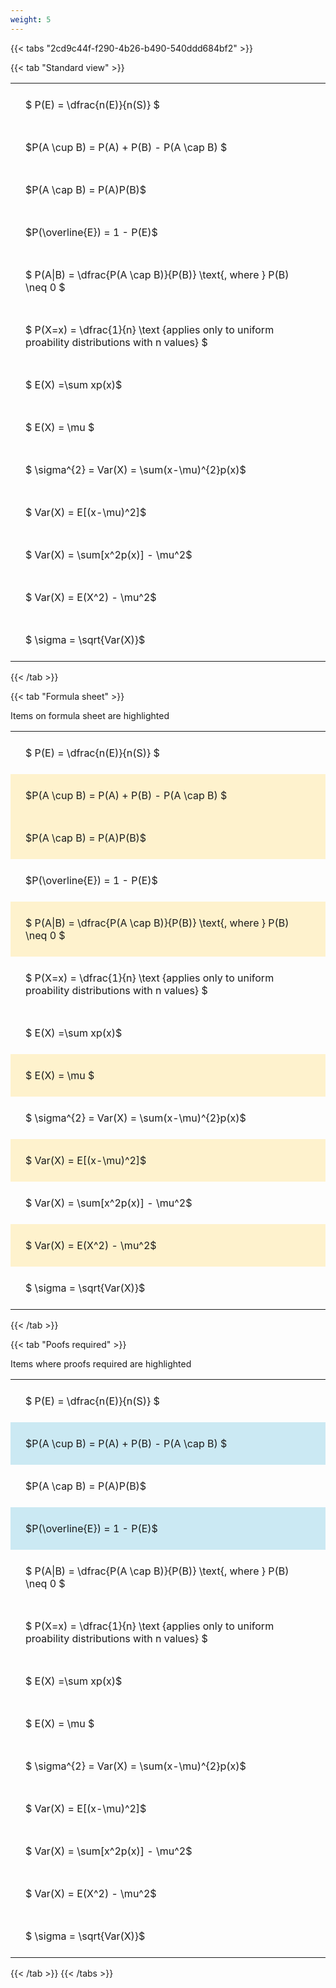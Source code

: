```yaml
---
weight: 5
---
```


{{< tabs "2cd9c44f-f290-4b26-b490-540ddd684bf2" >}}

{{< tab "Standard view" >}}

<style type="text/css">
#T_dc83b th.col_heading {
  text-align: left;
  font-size: 1em;
}
#T_dc83b td {
  text-align: left;
  font-size: 1em;
  padding: 1.5em;
}
</style>
<table id="T_dc83b">
  <thead>
  </thead>
  <tbody>
    <tr>
      <td id="T_dc83b_row0_col0" class="data row0 col0" >$ P(E) = \dfrac{n(E)}{n(S)} $</td>
    </tr>
    <tr>
      <td id="T_dc83b_row1_col0" class="data row1 col0" >$P(A \cup B) = P(A) + P(B) - P(A \cap B) $</td>
    </tr>
    <tr>
      <td id="T_dc83b_row2_col0" class="data row2 col0" >$P(A \cap B)  = P(A)P(B)$</td>
    </tr>
    <tr>
      <td id="T_dc83b_row3_col0" class="data row3 col0" >$P(\overline{E}) = 1 - P(E)$</td>
    </tr>
    <tr>
      <td id="T_dc83b_row4_col0" class="data row4 col0" >$ P(A|B) = \dfrac{P(A \cap B)}{P(B)} \text{, where } P(B) \neq 0 $</td>
    </tr>
    <tr>
      <td id="T_dc83b_row5_col0" class="data row5 col0" >$ P(X=x) =  \dfrac{1}{n} 
\text {applies only to uniform proability distributions with n values} $</td>
    </tr>
    <tr>
      <td id="T_dc83b_row6_col0" class="data row6 col0" >$ E(X) =\sum xp(x)$</td>
    </tr>
    <tr>
      <td id="T_dc83b_row7_col0" class="data row7 col0" >$ E(X) = \mu $</td>
    </tr>
    <tr>
      <td id="T_dc83b_row8_col0" class="data row8 col0" >$ \sigma^{2} = Var(X) = \sum(x-\mu)^{2}p(x)$</td>
    </tr>
    <tr>
      <td id="T_dc83b_row9_col0" class="data row9 col0" >$ Var(X) = E[(x-\mu)^2]$</td>
    </tr>
    <tr>
      <td id="T_dc83b_row10_col0" class="data row10 col0" >$ Var(X) = \sum[x^2p(x)] - \mu^2$</td>
    </tr>
    <tr>
      <td id="T_dc83b_row11_col0" class="data row11 col0" >$ Var(X) = E(X^2) - \mu^2$</td>
    </tr>
    <tr>
      <td id="T_dc83b_row12_col0" class="data row12 col0" >$ \sigma = \sqrt{Var(X)}$</td>
    </tr>
  </tbody>
</table>
{{< /tab >}}

{{< tab "Formula sheet" >}}

Items on formula sheet are highlighted 
<br>
<style type="text/css">
#T_e5675 th.col_heading {
  text-align: left;
  font-size: 1em;
}
#T_e5675 td {
  text-align: left;
  font-size: 1em;
  padding: 1.5em;
}
#T_e5675_row0_col0, #T_e5675_row3_col0, #T_e5675_row5_col0, #T_e5675_row6_col0, #T_e5675_row8_col0, #T_e5675_row10_col0, #T_e5675_row12_col0 {
  background-color: rgba(0,0,0,0);
}
#T_e5675_row1_col0, #T_e5675_row2_col0, #T_e5675_row4_col0, #T_e5675_row7_col0, #T_e5675_row9_col0, #T_e5675_row11_col0 {
  background-color: rgba(255,194,10, 0.2);
}
</style>
<table id="T_e5675">
  <thead>
  </thead>
  <tbody>
    <tr>
      <td id="T_e5675_row0_col0" class="data row0 col0" >$ P(E) = \dfrac{n(E)}{n(S)} $</td>
    </tr>
    <tr>
      <td id="T_e5675_row1_col0" class="data row1 col0" >$P(A \cup B) = P(A) + P(B) - P(A \cap B) $</td>
    </tr>
    <tr>
      <td id="T_e5675_row2_col0" class="data row2 col0" >$P(A \cap B)  = P(A)P(B)$</td>
    </tr>
    <tr>
      <td id="T_e5675_row3_col0" class="data row3 col0" >$P(\overline{E}) = 1 - P(E)$</td>
    </tr>
    <tr>
      <td id="T_e5675_row4_col0" class="data row4 col0" >$ P(A|B) = \dfrac{P(A \cap B)}{P(B)} \text{, where } P(B) \neq 0 $</td>
    </tr>
    <tr>
      <td id="T_e5675_row5_col0" class="data row5 col0" >$ P(X=x) =  \dfrac{1}{n} 
\text {applies only to uniform proability distributions with n values} $</td>
    </tr>
    <tr>
      <td id="T_e5675_row6_col0" class="data row6 col0" >$ E(X) =\sum xp(x)$</td>
    </tr>
    <tr>
      <td id="T_e5675_row7_col0" class="data row7 col0" >$ E(X) = \mu $</td>
    </tr>
    <tr>
      <td id="T_e5675_row8_col0" class="data row8 col0" >$ \sigma^{2} = Var(X) = \sum(x-\mu)^{2}p(x)$</td>
    </tr>
    <tr>
      <td id="T_e5675_row9_col0" class="data row9 col0" >$ Var(X) = E[(x-\mu)^2]$</td>
    </tr>
    <tr>
      <td id="T_e5675_row10_col0" class="data row10 col0" >$ Var(X) = \sum[x^2p(x)] - \mu^2$</td>
    </tr>
    <tr>
      <td id="T_e5675_row11_col0" class="data row11 col0" >$ Var(X) = E(X^2) - \mu^2$</td>
    </tr>
    <tr>
      <td id="T_e5675_row12_col0" class="data row12 col0" >$ \sigma = \sqrt{Var(X)}$</td>
    </tr>
  </tbody>
</table>
{{< /tab >}}

{{< tab "Poofs required" >}}

Items where proofs required are highlighted 
<br>
<style type="text/css">
#T_b91a5 th.col_heading {
  text-align: left;
  font-size: 1em;
}
#T_b91a5 td {
  text-align: left;
  font-size: 1em;
  padding: 1.5em;
}
#T_b91a5_row0_col0, #T_b91a5_row2_col0, #T_b91a5_row4_col0, #T_b91a5_row5_col0, #T_b91a5_row6_col0, #T_b91a5_row7_col0, #T_b91a5_row8_col0, #T_b91a5_row9_col0, #T_b91a5_row10_col0, #T_b91a5_row11_col0, #T_b91a5_row12_col0 {
  background-color: rgba(0,0,0,0);
}
#T_b91a5_row1_col0, #T_b91a5_row3_col0 {
  background-color: rgba(0,150,200, 0.2);
}
</style>
<table id="T_b91a5">
  <thead>
  </thead>
  <tbody>
    <tr>
      <td id="T_b91a5_row0_col0" class="data row0 col0" >$ P(E) = \dfrac{n(E)}{n(S)} $</td>
    </tr>
    <tr>
      <td id="T_b91a5_row1_col0" class="data row1 col0" >$P(A \cup B) = P(A) + P(B) - P(A \cap B) $</td>
    </tr>
    <tr>
      <td id="T_b91a5_row2_col0" class="data row2 col0" >$P(A \cap B)  = P(A)P(B)$</td>
    </tr>
    <tr>
      <td id="T_b91a5_row3_col0" class="data row3 col0" >$P(\overline{E}) = 1 - P(E)$</td>
    </tr>
    <tr>
      <td id="T_b91a5_row4_col0" class="data row4 col0" >$ P(A|B) = \dfrac{P(A \cap B)}{P(B)} \text{, where } P(B) \neq 0 $</td>
    </tr>
    <tr>
      <td id="T_b91a5_row5_col0" class="data row5 col0" >$ P(X=x) =  \dfrac{1}{n} 
\text {applies only to uniform proability distributions with n values} $</td>
    </tr>
    <tr>
      <td id="T_b91a5_row6_col0" class="data row6 col0" >$ E(X) =\sum xp(x)$</td>
    </tr>
    <tr>
      <td id="T_b91a5_row7_col0" class="data row7 col0" >$ E(X) = \mu $</td>
    </tr>
    <tr>
      <td id="T_b91a5_row8_col0" class="data row8 col0" >$ \sigma^{2} = Var(X) = \sum(x-\mu)^{2}p(x)$</td>
    </tr>
    <tr>
      <td id="T_b91a5_row9_col0" class="data row9 col0" >$ Var(X) = E[(x-\mu)^2]$</td>
    </tr>
    <tr>
      <td id="T_b91a5_row10_col0" class="data row10 col0" >$ Var(X) = \sum[x^2p(x)] - \mu^2$</td>
    </tr>
    <tr>
      <td id="T_b91a5_row11_col0" class="data row11 col0" >$ Var(X) = E(X^2) - \mu^2$</td>
    </tr>
    <tr>
      <td id="T_b91a5_row12_col0" class="data row12 col0" >$ \sigma = \sqrt{Var(X)}$</td>
    </tr>
  </tbody>
</table>
{{< /tab >}}
{{< /tabs >}}